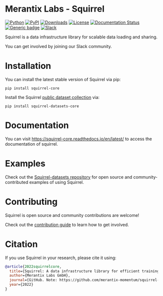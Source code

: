 Merantix Labs - Squirrel
================================================================================
[![Python](https://img.shields.io/pypi/pyversions/squirrel-core.svg?style=plastic)](https://badge.fury.io/py/squirrel-core)
[![PyPI](https://badge.fury.io/py/squirrel-core.svg)](https://badge.fury.io/py/squirrel-core)
[![Downloads](https://pepy.tech/badge/squirrel-core)](https://pepy.tech/project/squirrel-core)
[![License](https://img.shields.io/badge/License-Apache%202.0-blue.svg)](LICENSE)
[![Documentation Status](https://readthedocs.org/projects/squirrel-core/badge/?version=latest)](https://docs.squirrel.merantixlabs.cloud/)
[![Generic badge](https://img.shields.io/badge/Website-Merantix%20Momentum-blue.svg)](https://www.merantixlabs.com/)
[![Slack](https://img.shields.io/badge/Slack-4A154B?logo=slack&logoColor=white)](https://squirrel-core.slack.com)

Squirrel is a data infrastructure library for scalable data loading and sharing.

You can get involved by joining our Slack community.

# Installation
You can install the latest stable version of Squirrel via pip:

```shell
pip install squirrel-core
```

Install the Squirrel [public dataset collection](https://github.com/merantix-momentum/squirrel-datasets-core) via:

```shell
pip install squirrel-datasets-core
```

# Documentation

You can visit https://squirrel-core.readthedocs.io/en/latest/ to access the documentation of squirrel.

# Examples
Check out the [Squirrel-datasets repository](https://github.com/merantix-momentum/squirrel-datasets-core/tree/main/examples) for open source and community-contributed examples of using Squirrel.

# Contributing
Squirrel is open source and community contributions are welcome!

Check out the [contribution guide](TODO) to learn how to get involved.

# Citation

If you use Squirrel in your research, please cite it using:
```bibtex
@article{2022squirrelcore,
  title={Squirrel: A data infrastructure library for efficient training of machine learning models and sharing datasets},
  author={Merantix Labs GmbH},
  journal={GitHub. Note: https://github.com/merantix-momentum/squirrel-core},
  year={2022}
}
```
